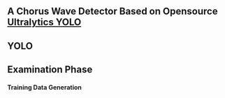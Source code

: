 ## A Chorus Wave Detector Based on Opensource [Ultralytics YOLO](https://docs.ultralytics.com/models/yolo-nas/)

## YOLO

## Examination Phase

#### Training Data Generation